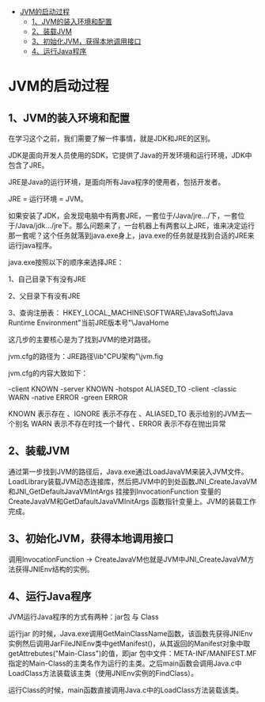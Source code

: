 
* [JVM的启动过程](#jvm的启动过程)
    * [1、JVM的装入环境和配置](#1jvm的装入环境和配置)
    * [2、装载JVM](#2装载jvm)
    * [3、初始化JVM，获得本地调用接口](#3初始化jvm获得本地调用接口)
    * [4、运行Java程序](#4运行java程序)


# JVM的启动过程
## 1、JVM的装入环境和配置

在学习这个之前，我们需要了解一件事情，就是JDK和JRE的区别。

JDK是面向开发人员使用的SDK，它提供了Java的开发环境和运行环境，JDK中包含了JRE。

JRE是Java的运行环境，是面向所有Java程序的使用者，包括开发者。

JRE = 运行环境 = JVM。

如果安装了JDK，会发现电脑中有两套JRE，一套位于/Java/jre.../下，一套位于/Java/jdk.../jre下。那么问题来了，一台机器上有两套以上JRE，谁来决定运行那一套呢？这个任务就落到java.exe身上，java.exe的任务就是找到合适的JRE来运行java程序。

java.exe按照以下的顺序来选择JRE：

1、自己目录下有没有JRE

2、父目录下有没有JRE

3、查询注册表： HKEY_LOCAL_MACHINE\SOFTWARE\JavaSoft\Java Runtime Environment\"当前JRE版本号"\JavaHome

这几步的主要核心是为了找到JVM的绝对路径。


jvm.cfg的路径为：JRE路径\lib\"CPU架构"\jvm.fig

jvm.cfg的内容大致如下：


-client KNOWN
-server KNOWN
-hotspot ALIASED_TO -client
-classic WARN
-native ERROR
-green ERROR

KNOWN 表示存在 、IGNORE 表示不存在 、ALIASED_TO 表示给别的JVM去一个别名
WARN 表示不存在时找一个替代 、ERROR 表示不存在抛出异常

## 2、装载JVM
通过第一步找到JVM的路径后，Java.exe通过LoadJavaVM来装入JVM文件。
LoadLibrary装载JVM动态连接库，然后把JVM中的到处函数JNI_CreateJavaVM和JNI_GetDefaultJavaVMIntArgs 挂接到InvocationFunction 变量的CreateJavaVM和GetDafaultJavaVMInitArgs 函数指针变量上。JVM的装载工作完成。

## 3、初始化JVM，获得本地调用接口

调用InvocationFunction -> CreateJavaVM也就是JVM中JNI_CreateJavaVM方法获得JNIEnv结构的实例。

## 4、运行Java程序

JVM运行Java程序的方式有两种：jar包 与 Class

运行jar 的时候，Java.exe调用GetMainClassName函数，该函数先获得JNIEnv实例然后调用JarFileJNIEnv类中getManifest()，从其返回的Manifest对象中取getAttrebutes("Main-Class")的值，即jar 包中文件：META-INF/MANIFEST.MF指定的Main-Class的主类名作为运行的主类。之后main函数会调用Java.c中LoadClass方法装载该主类（使用JNIEnv实例的FindClass）。

运行Class的时候，main函数直接调用Java.c中的LoadClass方法装载该类。